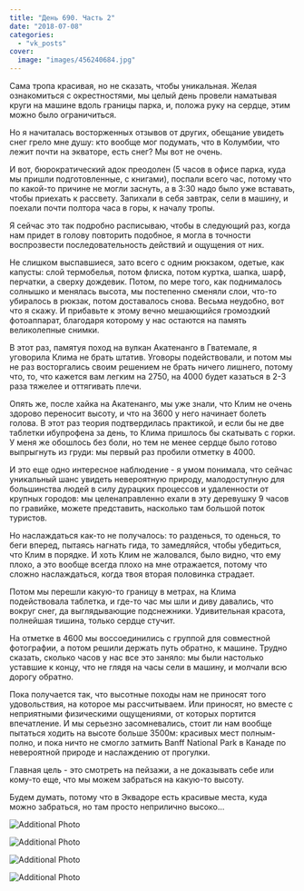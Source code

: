 ```yaml
---
title: "День 690. Часть 2"
date: "2018-07-08"
categories: 
  - "vk_posts"
cover:
  image: "images/456240684.jpg"
---
```


Сама тропа красивая, но не сказать, чтобы уникальная. Желая ознакомиться с окрестностями, мы целый день провели наматывая круги на машине вдоль границы парка, и, положа руку на сердце, этим можно было ограничиться.

<!--more-->

Но я начиталась восторженных отзывов от других, обещание увидеть снег грело мне душу: кто вообще мог подумать, что в Колумбии, что лежит почти на экваторе, есть снег? Мы вот не очень.

И вот, бюрократический адок преодолен (5 часов в офисе парка, куда мы пришли подготовленные, с книгами), поспали всего час, потому что по какой-то причине не могли заснуть, а в 3:30 надо было уже вставать, чтобы приехать к рассвету. Запихали в себя завтрак, сели в машину, и поехали почти полтора часа в горы, к началу тропы.

Я сейчас это так подробно расписываю, чтобы в следующий раз, когда нам придет в голову повторить подобное, я могла в точности воспрозвести последовательность действий и ощущения от них.

Не слишком выспавшиеся, зато всего с одним рюкзаком, одетые, как капусты: слой термобелья, потом флиска, потом куртка, шапка, шарф, перчатки, а сверху дождевик. Потом, по мере того, как поднималось солнышко и менялась высота, мы постепенно сменяли слои, что-то убиралось в рюкзак, потом доставалось снова. Весьма неудобно, вот что я скажу. И прибавьте к этому вечно мешающийся громоздкий фотоаппарат, благодаря которому у нас остаются на память великолепные снимки.

В этот раз, памятуя поход на вулкан Акатенанго в Гватемале, я уговорила Клима не брать штатив. Уговоры подействовали, и потом мы не раз восторгались своим решением не брать ничего лишнего, потому что, то, что кажется вам легким на 2750, на 4000 будет казаться в 2-3 раза тяжелее и оттягивать плечи.

Опять же, после хайка на Акатенанго, мы уже знали, что Клим не очень здорово переносит высоту, и что на 3600 у него начинает болеть голова. В этот раз теория подтвердилась практикой, и если бы не две таблетки ибупрофена за день, то Клима пришлось бы скатывать с горки. У меня же обошлось без боли, но тем не менее сердце было готово выпрыгнуть из груди: мы первый раз пробили отметку в 4000.

И это еще одно интересное наблюдение - я умом понимала, что сейчас уникальный шанс увидеть невероятную природу, малодоступную для большинства людей в силу дурацких процессов и удаленности от крупных городов: мы целенаправленно ехали в эту деревушку 9 часов по гравийке, можете представить, насколько там большой поток туристов.

Но наслаждаться как-то не получалось: то разденься, то оденься, то беги вперед, пытаясь нагнать гида, то замедляйся, чтобы убедиться, что Клим в порядке. И хоть Клим не жаловался, было видно, что ему плохо, а это вообще всегда плохо на мне отражается, потому что сложно наслаждаться, когда твоя вторая половинка страдает.

Потом мы перешли какую-то границу в метрах, на Клима подействовала таблетка, и где-то час мы шли и диву давались, что вокруг снег, да выглядывающие подснежники. Удивительная красота, полнейшая тишина, только сердце стучит.

На отметке в 4600 мы воссоединились с группой для совместной фотографии, а потом решили держать путь обратно, к машине. Трудно сказать, сколько часов у нас все это заняло: мы были настолько уставшие к концу, что не глядя на часы сели в машину, и молчали всю дорогу обратно.

Пока получается так, что высотные походы нам не приносят того удовольствия, на которое мы рассчитываем. Или приносят, но вместе с неприятными физическими ощущениями, от которых портится впечатление. И мы серьезно засомневались, стоит ли нам вообще пытаться ходить на высоте больше 3500м: красивых мест полным-полно, и пока ничто не смогло затмить Banff National Park в Канаде по невероятной природе и наслаждению от прогулки.

Главная цель - это смотреть на пейзажи, а не доказывать себе или кому-то еще, что мы можем забраться на какую-то высоту.

Будем думать, потому что в Эквадоре есть красивые места, куда можно забраться, но там просто неприлично высоко...

![Additional Photo](https://vodpop.ru/wp-content/uploads/2023/07/456240685.jpg)

![Additional Photo](https://vodpop.ru/wp-content/uploads/2023/07/456240686.jpg)

![Additional Photo](https://vodpop.ru/wp-content/uploads/2023/07/456240687.jpg)

![Additional Photo](https://vodpop.ru/wp-content/uploads/2023/07/456240688.jpg)
